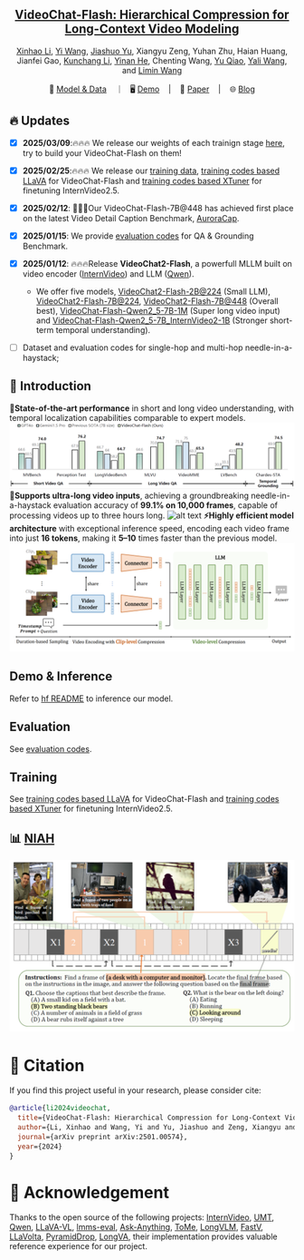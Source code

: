 
<div align="center">


<h2><a href="https://www.arxiv.org/abs/2501.00574">VideoChat-Flash: Hierarchical Compression for Long-Context Video Modeling</a></h2>

[Xinhao Li](https://scholar.google.com/citations?user=evR3uR0AAAAJ), [Yi Wang](https://scholar.google.com.hk/citations?user=Xm2M8UwAAAAJ), [Jiashuo Yu](https://scholar.google.com.hk/citations?user=iH0Aq0YAAAAJ&oi=ao), Xiangyu Zeng, Yuhan Zhu, Haian Huang, Jianfei Gao, [Kunchang Li](https://scholar.google.com/citations?user=D4tLSbsAAAAJ), [Yinan He](https://dblp.org/pid/93/7763.html), Chenting Wang, [Yu Qiao](https://scholar.google.com/citations?user=gFtI-8QAAAAJ&hl), [Yali Wang](https://scholar.google.com/citations?user=hD948dkAAAAJ), and [Limin Wang](https://scholar.google.com/citations?user=HEuN8PcAAAAJ)

<p align="center">
        🤗 <a href="https://huggingface.co/collections/OpenGVLab/videochat-flash-6781493748713b5ba2b705e0">Model & Data</a> &nbsp&nbsp ｜ &nbsp&nbsp🖥️ <a href="">Demo</a> &nbsp&nbsp | &nbsp&nbsp 📑 <a href="https://www.arxiv.org/abs/2501.00574">Paper</a> &nbsp&nbsp | &nbsp&nbsp 🌐 <a href="https://internvideo.github.io/blog/2024-12-31-VideoChat-Flash/">Blog</a>
<br>

</p>



</div>



## :fire: Updates
- [x] **2025/03/09**:🔥🔥🔥 We release our weights of each trainign stage [here](https://github.com/OpenGVLab/VideoChat-Flash/blob/main/llava-train_videochat/README.), try to build your VideoChat-Flash on them!
- [x] **2025/02/25**:🔥🔥🔥 We release our [training data](https://huggingface.co/datasets/OpenGVLab/VideoChat-Flash-Training-Data), [training codes based LLaVA](llava-train_videochat) for VideoChat-Flash and [training codes based XTuner](xtuner-train_internvideo2_5) for finetuning InternVideo2.5.
- [x] **2025/02/12**: 🎉🎉🎉Our VideoChat-Flash-7B@448 has achieved first place on the latest Video Detail Caption Benchmark, [AuroraCap](https://rese1f.github.io/aurora-web/).
- [x] **2025/01/15**: We provide [evaluation codes](lmms-eval_videochat) for QA & Grounding Benchmark.
- [x] **2025/01/12**: 🔥🔥🔥Release **VideoChat2-Flash**, a powerfull MLLM built on video encoder ([InternVideo](https://github.com/OpenGVLab/InternVideo)) and LLM ([Qwen](https://github.com/QwenLM/Qwen)).
    - We offer five models, [VideoChat2-Flash-2B@224](https://huggingface.co/OpenGVLab/VideoChat-Flash-Qwen2_5-2B_res448) (Small LLM), [VideoChat2-Flash-7B@224](https://huggingface.co/OpenGVLab/VideoChat-Flash-Qwen2-7B_res224), [VideoChat2-Flash-7B@448](https://huggingface.co/OpenGVLab/VideoChat-Flash-Qwen2-7B_res448) (Overall best), [VideoChat-Flash-Qwen2_5-7B-1M](https://huggingface.co/OpenGVLab/VideoChat-Flash-Qwen2_5-7B-1M_res224) (Super long video input) and [VideoChat-Flash-Qwen2_5-7B_InternVideo2-1B](https://huggingface.co/OpenGVLab/VideoChat-Flash-Qwen2_5-7B_InternVideo2-1B) (Stronger short-term temporal understanding).
    <!-- - We provide [online demos]() and demo codes that can be run locally. -->

- [ ] Dataset and evaluation codes for single-hop and multi-hop needle-in-a-haystack;
    <!-- -  We also provide the evaluation codes for various benchmarks, which are constructed based on [lmms-eval](https://github.com/EvolvingLMMs-Lab/lmms-eval). -->


## :parrot: Introduction

**🚀State-of-the-art performance** in short and long video understanding, with temporal localization capabilities comparable to expert models.
![alt text](img/sota.png)
**🔭Supports ultra-long video inputs**, achieving a groundbreaking needle-in-a-haystack evaluation accuracy of **99.1% on 10,000 frames**, capable of processing videos up to three hours long.
![alt text](img/niah.png)
**⚡Highly efficient model architecture** with exceptional inference speed, encoding each video frame into just **16 tokens**, making it **5–10** times faster than the previous model.
![alt text](img/model_framework.png)




## Demo & Inference

Refer to [hf README](https://huggingface.co/OpenGVLab/VideoChat-Flash-Qwen2_5-2B_res448) to inference our model.

## Evaluation


See [evaluation codes](lmms-eval_videochat).

## Training


See [training codes based LLaVA](llava-train_videochat) for VideoChat-Flash and [training codes based XTuner](xtuner-train_internvideo2_5) for finetuning InternVideo2.5.



## :bar_chart: [NIAH](./BENCHMARK.md)


![alt text](img/mhniah.png)

# :page_facing_up: Citation

If you find this project useful in your research, please consider cite:
```BibTeX
@article{li2024videochat,
  title={VideoChat-Flash: Hierarchical Compression for Long-Context Video Modeling},
  author={Li, Xinhao and Wang, Yi and Yu, Jiashuo and Zeng, Xiangyu and Zhu, Yuhan and Huang, Haian and Gao, Jianfei and Li, Kunchang and He, Yinan and Wang, Chenting and Qiao, Yu and Wang, Yali and Wang, Limin},
  journal={arXiv preprint arXiv:2501.00574},
  year={2024}
}
```

# :dizzy: Acknowledgement

Thanks to the open source of the following projects: [InternVideo](https://github.com/OpenGVLab/InternVideo), [UMT](https://github.com/OpenGVLab/unmasked_teacher), [Qwen](https://github.com/QwenLM/Qwen), [LLaVA-VL](https://github.com/LLaVA-VL/LLaVA-NeXT), [lmms-eval](https://github.com/EvolvingLMMs-Lab/lmms-eval), [Ask-Anything](https://github.com/OpenGVLab/Ask-Anything), [ToMe](https://github.com/facebookresearch/ToMe), [LongVLM](https://github.com/ziplab/LongVLM), [FastV](https://github.com/pkunlp-icler/FastV), [LLaVolta](https://github.com/Beckschen/LLaVolta), [PyramidDrop](https://github.com/Cooperx521/PyramidDrop), [LongVA](https://github.com/EvolvingLMMs-Lab/LongVA), their implementation provides valuable reference experience for our project.

